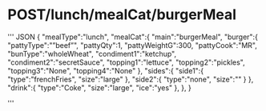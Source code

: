 # POST/lunch/mealCat/burgerMeal


''' JSON
  {
     "mealType":"lunch",
     "mealCat":{
  	  "main":"burgerMeal",
  	  "burger":{
        "pattyType":"”beef”",
        "pattyQty":1,
     	  "pattyWeightG":300,
     	  "pattyCook":"MR",
     	  "bunType":"wholeWheat",
     	  "condiment1":"ketchup",
     	  "condiment2":"secretSauce",
     	  "topping1":"lettuce",
     	  "topping2":"pickles",
     	  "topping3":"None",
     	  "topping4":"None"
  	  },
  	  "sides":{
     	  "side1":{
        	  "type":"frenchFries",
        	  "size":"large"
     	  },
     	  "side2":{
        	  "type":"none",
        	  "size":""
     	  }
  	  },
  	  "drink":{
     	  "type":"Coke",
     	  "size":"large",
     	  "ice":"yes"
  	  },
     },
  }
  
'''




